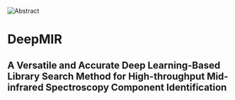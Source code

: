 ![Abstract](/fig/abstract.jpg "Magic Gardens")
# DeepMIR
## A Versatile and Accurate Deep Learning-Based Library Search Method for High-throughput Mid-infrared Spectroscopy Component Identification
